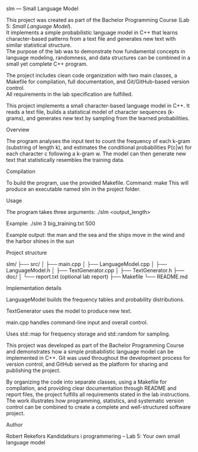 slm — Small Language Model

This project was created as part of the Bachelor Programming Course (Lab 5: *Small Language Model*).  
It implements a simple probabilistic language model in C++ that learns character-based patterns from a text file and generates new text with similar statistical structure.  
The purpose of the lab was to demonstrate how fundamental concepts in language modeling, randomness, and data structures can be combined in a small yet complete C++ program.

The project includes clean code organization with two main classes, a Makefile for compilation, full documentation, and Git/GitHub-based version control.  
All requirements in the lab specification are fulfilled.

This project implements a small character-based language model in C++. It reads a text file, builds a statistical model of character sequences (k-grams), and generates new text by sampling from the learned probabilities.

Overview

The program analyses the input text to count the frequency of each k-gram (substring of length k), and estimates the conditional probabilities P(c|w) for each character c following a k-gram w. The model can then generate new text that statistically resembles the training data.

Compilation

To build the program, use the provided Makefile.
Command:
make
This will produce an executable named slm in the project folder.

Usage

The program takes three arguments:
./slm <k> <filename> <output_length>

Example:
./slm 3 big_training.txt 500

Example output:
the man and the sea and the ships move in the wind and the harbor shines in the sun

Project structure

slm/
├── src/
│ ├── main.cpp
│ ├── LanguageModel.cpp
│ ├── LanguageModel.h
│ ├── TextGenerator.cpp
│ ├── TextGenerator.h
├── doc/
│ └── report.txt (optional lab report)
├── Makefile
└── README.md

Implementation details

LanguageModel builds the frequency tables and probability distributions.

TextGenerator uses the model to produce new text.

main.cpp handles command-line input and overall control.

Uses std::map for frequency storage and std::random for sampling.

This project was developed as part of the Bachelor Programming Course and demonstrates how a simple probabilistic language model can be implemented in C++.
Git was used throughout the development process for version control, and GitHub served as the platform for sharing and publishing the project.

By organizing the code into separate classes, using a Makefile for compilation, and providing clear documentation through README and report files, the project fulfills all requirements stated in the lab instructions.
The work illustrates how programming, statistics, and systematic version control can be combined to create a complete and well-structured software project.

Author

Robert Rekefors
Kandidatkurs i programmering – Lab 5: Your own small language model
